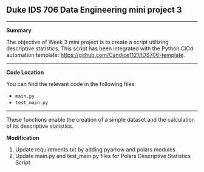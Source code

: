 ## Duke IDS 706 Data Engineering mini project 3  
---

**Summary**

The objective of  Week 3 mini project is to create a script utilizing descriptive statistics. This script has been integrated with the Python CiCd automation template: https://github.com/Candice1121/IDS706-template.

---

**Code Location**

You can find the relevant code in the following files:
- `main.py`
- `test_main.py`

---

These functions enable the creation of a simple dataset and the calculation of its descriptive statistics.

**Modification**

1. Update requirements.txt by adding pyarrow and polars modules
2. Update main.py and test_main.py files for Polars Descriptive Statistics Script
